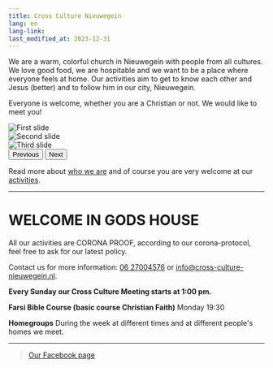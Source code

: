 ```yaml
---
title: Cross Culture Nieuwegein
lang: en
lang-link:
last_modified_at: 2023-12-31
---
```


We are a warm, colorful church in Nieuwegein with people from all cultures. We love good food, we are hospitable and we want to be a place where everyone feels at home. Our activities aim to get to know each other and Jesus (better) and to follow him in our city, Nieuwegein.

Everyone is welcome, whether you are a Christian or not. We would like to meet you!

<div id="carouselExampleControls" class="carousel slide" data-bs-ride="carousel">
  <div class="carousel-inner">
    <div class="carousel-item active">
      <img class="d-block w-100" src="../assets/img/slideshow1.jpg" alt="First slide">
    </div>
    <div class="carousel-item">
      <img class="d-block w-100" src="../assets/img/slideshow2.jpg" alt="Second slide">
    </div>
    <div class="carousel-item">
      <img class="d-block w-100" src="../assets/img/slideshow3.jpg" alt="Third slide">
    </div>
  </div>
  <button class="carousel-control-prev" type="button" data-bs-target="#carouselExampleControls" data-bs-slide="prev">
    <span class="carousel-control-prev-icon" aria-hidden="true"></span>
    <span class="visually-hidden">Previous</span>
  </button>
  <button class="carousel-control-next" type="button" data-bs-target="#carouselExampleControls" data-bs-slide="next">
    <span class="carousel-control-next-icon" aria-hidden="true"></span>
    <span class="visually-hidden">Next</span>
  </button>
</div>

<p class="mt-2">Read more about <a href="who-we-are">who we are</a> and of course you are very welcome at our <a href="activities">activities</a>.</p>

------------------------------------------------------------------------------------------------------------------------

# WELCOME IN GODS HOUSE

All our activities are CORONA PROOF, according to our corona-protocol, feel free to ask for our latest policy.

Contact us for more information: <a href="tel:+31627004576">06 27004576</a> or <a href="mailto:info@cross-culture-nieuwegein.nl">info@cross-culture-nieuwegein.nl</a>.

**Every Sunday our Cross Culture Meeting starts at 1:00 pm.**

**Farsi Bible Course (basic course Christian Faith)**
Monday 19:30

**Homegroups**
During the week at different times and at different people's homes we meet.

------------------------------------------------------------------------------------------------------------------------

<div id="fb-root"></div>
<script async defer crossorigin="anonymous" src="https://connect.facebook.net/nl_NL/sdk.js#xfbml=1&version=v5.0"></script>

<div class="fb-page" data-href="https://www.facebook.com/crossculturenieuwegein/" data-tabs="timeline, events, messages" data-width="500px" data-height="" data-small-header="false" data-adapt-container-width="true" data-hide-cover="false" data-show-facepile="true">
    <blockquote cite="https://www.facebook.com/crossculturenieuwegein/" class="fb-xfbml-parse-ignore">
        <a href="https://www.facebook.com/crossculturenieuwegein/">Our Facebook page</a>
    </blockquote>
</div>